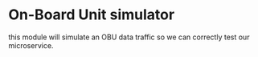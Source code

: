 # On-Board Unit simulator

this module will simulate an OBU data traffic so we can correctly test our microservice.

